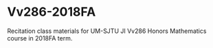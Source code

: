 # Vv286-2018FA
Recitation class materials for UM-SJTU JI Vv286 Honors Mathematics course in 2018FA term.

